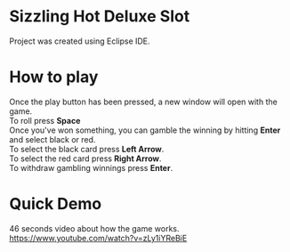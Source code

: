 # Sizzling Hot Deluxe Slot
Project was created using Eclipse IDE.

# How to play

Once the play button has been pressed, a new window will open with the game. <br>
To roll press <b>Space</b> <br>
Once you've won something, you can gamble the winning by hitting <b>Enter</b> and select black or red. <br>
To select the black card press <b>Left Arrow</b>. <br>
To select the red card press <b>Right Arrow</b>. <br>
To withdraw gambling winnings press <b>Enter</b>. 
 
# Quick Demo

46 seconds video about how the game works. <br>
https://www.youtube.com/watch?v=zLy1iYReBiE
